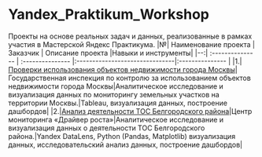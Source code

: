 # Yandex_Praktikum_Workshop
Проекты на основе реальных задач и данных, реализованные в рамках участия в Мастерской Яндекс Практикума.
|№| Наименование проекта | Заказчик | Описание проекта |Навыки и инструменты|
|--:| :--------------- | :--------------- |:-------------------------------|:--------------- |
|1.|[Проверки использования объектов недвижимости города Москвы](https://github.com/YanaBogacheva/Yandex_Praktikum_Workshop/tree/main/01.%20%D0%9F%D1%80%D0%BE%D0%B2%D0%B5%D1%80%D0%BA%D0%B8%20%D0%BE%D0%B1%D1%8A%D0%B5%D0%BA%D1%82%D0%BE%D0%B2%20%D0%BD%D0%B5%D0%B4%D0%B2%D0%B8%D0%B6%D0%B8%D0%BC%D0%BE%D1%81%D1%82%D0%B8)|Государственная инспекция по контролю за использованием объектов недвижимости города Москвы|Аналитическое исследование и визуализация данных по мониторингу земельных участков на территории Москвы.|Tableau, визуализация данных, построение дашбордов|
|2.|[Анализ деятельности ТОС Белгородского района](https://github.com/YanaBogacheva/Yandex_Praktikum_Workshop/tree/main/02.%20%D0%A2%D0%9E%D0%A1%20%D0%91%D0%B5%D0%BB%D0%B3%D0%BE%D1%80%D0%BE%D0%B4%D1%81%D0%BA%D0%BE%D0%B3%D0%BE%20%D1%80%D0%B0%D0%B9%D0%BE%D0%BD%D0%B0)|Центр мониторинга «Драйвер роста»|Аналитическое исследование и визуализация данных о деятельности ТОС Белгородского района.|Yandex DataLens, Python (Pandas, Matplotlib) визуализация данных, исследовательский анализ данных, построение дашбордов|